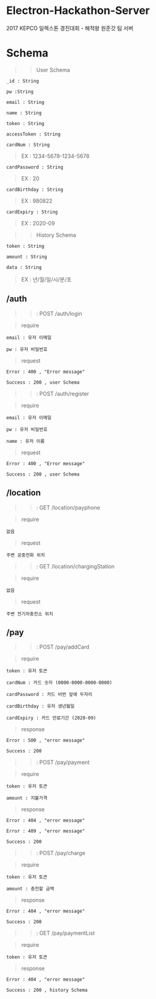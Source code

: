 # Electron-Hackathon-Server
2017 KEPCO 일렉스톤 경진대회 - 해적왕 원준갓 팀 서버

# Schema

>> User Schema

    _id : String
    
    pw :String
    
    email : String
    
    name : String
    
    token : String
    
    accessToken : String
    
    cardNum : String
    
> EX : 1234-5678-1234-5678    
    
    cardPassword : String
    
> EX : 20
    
    cardBirthday : String
    
> EX : 980822  
    
    cardExpiry : String

> EX : 2020-09
    
>> History Schema

    token : String
    
    amount : String
    
    data : String
    
> EX : 년/월/일/시/분/초


## /auth

>> : POST /auth/login
    
> require

    email : 유저 이메일
    
    pw : 유저 비밀번호

> request

    Error : 400 , "Error message"
    
    Success : 200 , user Schema
    
>> : POST /auth/register

> require

    email : 유저 이메일
    
    pw : 유저 비밀번호
    
    name : 유저 이름
    
> request

    Error : 400 , "Error message"
        
    Success : 200 , user Schema
    
## /location

>> : GET /location/payphone

> require
    
    없음
    
> request

    주변 공중전화 위치
    
>> : GET /location/chargingStation

> require
    
    없음
    
> request

    주변 전기차충전소 위치
    
## /pay

>> : POST /pay/addCard

> require

    token : 유저 토큰
    
    cardNum : 카드 숫자 (0000-0000-0000-0000)
    
    cardPassword : 카드 비번 앞에 두자리
    
    cardBirthday : 유저 생년월일
    
    cardExpiry : 카드 만료기간 (2020-09)

> response

    Error : 500 , "error message"
        
    Success : 200

>> : POST /pay/payment

> require

    token : 유저 토큰
    
    amount : 지불가격
    
> response

    Error : 404 , "error message"
    
    Error : 409 , "error message"
        
    Success : 200
    
>> : POST /pay/charge
   
> require

    token : 유저 토큰
    
    amount : 충전할 금액
    
> response

    Error : 404 , "error message"
            
    Success : 200
 
>> : GET /pay/paymentList

> require

    token : 유저 토큰

> response

    Error : 404 , "error message"
            
    Success : 200 , history Schema

